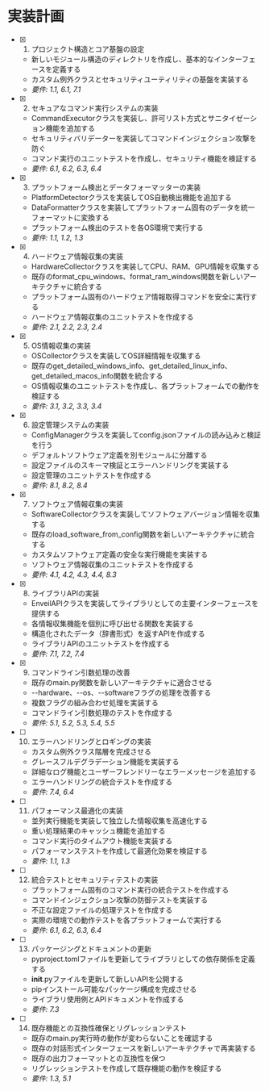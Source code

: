 # 実装計画

- [x] 1. プロジェクト構造とコア基盤の設定
  - 新しいモジュール構造のディレクトリを作成し、基本的なインターフェースを定義する
  - カスタム例外クラスとセキュリティユーティリティの基盤を実装する
  - _要件: 1.1, 6.1, 7.1_

- [x] 2. セキュアなコマンド実行システムの実装
  - CommandExecutorクラスを実装し、許可リスト方式とサニタイゼーション機能を追加する
  - セキュリティバリデーターを実装してコマンドインジェクション攻撃を防ぐ
  - コマンド実行のユニットテストを作成し、セキュリティ機能を検証する
  - _要件: 6.1, 6.2, 6.3, 6.4_

- [x] 3. プラットフォーム検出とデータフォーマッターの実装
  - PlatformDetectorクラスを実装してOS自動検出機能を追加する
  - DataFormatterクラスを実装してプラットフォーム固有のデータを統一フォーマットに変換する
  - プラットフォーム検出のテストを各OS環境で実行する
  - _要件: 1.1, 1.2, 1.3_

- [x] 4. ハードウェア情報収集の実装
  - HardwareCollectorクラスを実装してCPU、RAM、GPU情報を収集する
  - 既存のformat_cpu_windows、format_ram_windows関数を新しいアーキテクチャに統合する
  - プラットフォーム固有のハードウェア情報取得コマンドを安全に実行する
  - ハードウェア情報収集のユニットテストを作成する
  - _要件: 2.1, 2.2, 2.3, 2.4_

- [x] 5. OS情報収集の実装
  - OSCollectorクラスを実装してOS詳細情報を収集する
  - 既存のget_detailed_windows_info、get_detailed_linux_info、get_detailed_macos_info関数を統合する
  - OS情報収集のユニットテストを作成し、各プラットフォームでの動作を検証する
  - _要件: 3.1, 3.2, 3.3, 3.4_

- [x] 6. 設定管理システムの実装
  - ConfigManagerクラスを実装してconfig.jsonファイルの読み込みと検証を行う
  - デフォルトソフトウェア定義を別モジュールに分離する
  - 設定ファイルのスキーマ検証とエラーハンドリングを実装する
  - 設定管理のユニットテストを作成する
  - _要件: 8.1, 8.2, 8.4_

- [x] 7. ソフトウェア情報収集の実装
  - SoftwareCollectorクラスを実装してソフトウェアバージョン情報を収集する
  - 既存のload_software_from_config関数を新しいアーキテクチャに統合する
  - カスタムソフトウェア定義の安全な実行機能を実装する
  - ソフトウェア情報収集のユニットテストを作成する
  - _要件: 4.1, 4.2, 4.3, 4.4, 8.3_

- [x] 8. ライブラリAPIの実装
  - EnveilAPIクラスを実装してライブラリとしての主要インターフェースを提供する
  - 各情報収集機能を個別に呼び出せる関数を実装する
  - 構造化されたデータ（辞書形式）を返すAPIを作成する
  - ライブラリAPIのユニットテストを作成する
  - _要件: 7.1, 7.2, 7.4_

- [x] 9. コマンドライン引数処理の改善
  - 既存のmain.py関数を新しいアーキテクチャに適合させる
  - --hardware、--os、--softwareフラグの処理を改善する
  - 複数フラグの組み合わせ処理を実装する
  - コマンドライン引数処理のテストを作成する
  - _要件: 5.1, 5.2, 5.3, 5.4, 5.5_

- [ ] 10. エラーハンドリングとロギングの実装
  - カスタム例外クラス階層を完成させる
  - グレースフルデグラデーション機能を実装する
  - 詳細なログ機能とユーザーフレンドリーなエラーメッセージを追加する
  - エラーハンドリングの統合テストを作成する
  - _要件: 7.4, 6.4_

- [ ] 11. パフォーマンス最適化の実装
  - 並列実行機能を実装して独立した情報収集を高速化する
  - 重い処理結果のキャッシュ機能を追加する
  - コマンド実行のタイムアウト機能を実装する
  - パフォーマンステストを作成して最適化効果を検証する
  - _要件: 1.1, 1.3_

- [ ] 12. 統合テストとセキュリティテストの実装
  - プラットフォーム固有のコマンド実行の統合テストを作成する
  - コマンドインジェクション攻撃の防御テストを実装する
  - 不正な設定ファイルの処理テストを作成する
  - 実際の環境での動作テストを各プラットフォームで実行する
  - _要件: 6.1, 6.2, 6.3, 6.4_

- [ ] 13. パッケージングとドキュメントの更新
  - pyproject.tomlファイルを更新してライブラリとしての依存関係を定義する
  - __init__.pyファイルを更新して新しいAPIを公開する
  - pipインストール可能なパッケージ構成を完成させる
  - ライブラリ使用例とAPIドキュメントを作成する
  - _要件: 7.3_

- [ ] 14. 既存機能との互換性確保とリグレッションテスト
  - 既存のmain.py実行時の動作が変わらないことを確認する
  - 既存の対話形式インターフェースを新しいアーキテクチャで再実装する
  - 既存の出力フォーマットとの互換性を保つ
  - リグレッションテストを作成して既存機能の動作を検証する
  - _要件: 1.3, 5.1_